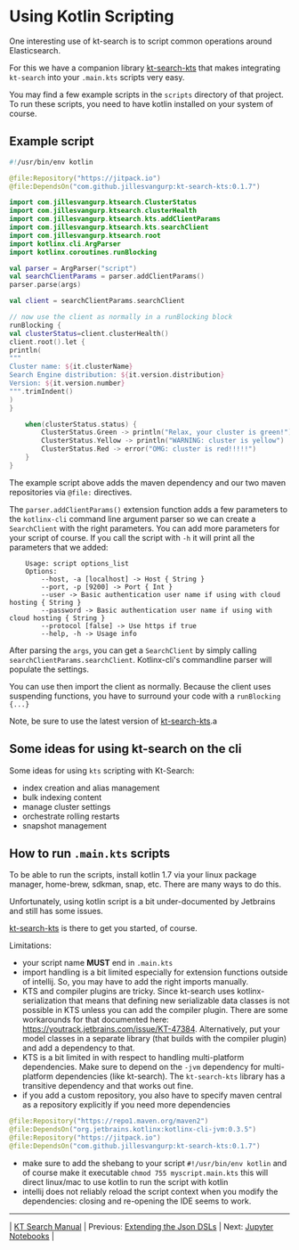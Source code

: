 # Using Kotlin Scripting 

One interesting use of kt-search is to script common operations around Elasticsearch.

For this we have a companion library [kt-search-kts](https://github.com/jillesvangurp/kt-search-kts/) 
that makes integrating `kt-search` into your `.main.kts` scripts very easy.

You may find a few example scripts in the `scripts` directory of that project. To run these scripts,
you need to have kotlin installed on your system of course.

## Example script

```kotlin
#!/usr/bin/env kotlin

@file:Repository("https://jitpack.io")
@file:DependsOn("com.github.jillesvangurp:kt-search-kts:0.1.7")

import com.jillesvangurp.ktsearch.ClusterStatus
import com.jillesvangurp.ktsearch.clusterHealth
import com.jillesvangurp.ktsearch.kts.addClientParams
import com.jillesvangurp.ktsearch.kts.searchClient
import com.jillesvangurp.ktsearch.root
import kotlinx.cli.ArgParser
import kotlinx.coroutines.runBlocking

val parser = ArgParser("script")
val searchClientParams = parser.addClientParams()
parser.parse(args)

val client = searchClientParams.searchClient

// now use the client as normally in a runBlocking block
runBlocking {
val clusterStatus=client.clusterHealth()
client.root().let {
println(
"""
Cluster name: ${it.clusterName}
Search Engine distribution: ${it.version.distribution}
Version: ${it.version.number}              
""".trimIndent()
)
}

    when(clusterStatus.status) {
        ClusterStatus.Green -> println("Relax, your cluster is green!")
        ClusterStatus.Yellow -> println("WARNING: cluster is yellow")
        ClusterStatus.Red -> error("OMG: cluster is red!!!!!")
    }
}
```

The example script above adds the maven dependency and our two maven repositories
via `@file:` directives. 

The `parser.addClientParams()` extension function adds a few parameters to the 
`kotlinx-cli` command line argument parser so we can create a `SearchClient` with the
right parameters. You can add more parameters for your script of course. If you call the script with `-h`
it will print all the parameters that we added:

```
    Usage: script options_list
    Options: 
        --host, -a [localhost] -> Host { String }
        --port, -p [9200] -> Port { Int }
        --user -> Basic authentication user name if using with cloud hosting { String }
        --password -> Basic authentication user name if using with cloud hosting { String }
        --protocol [false] -> Use https if true 
        --help, -h -> Usage info         
```

After parsing the `args`, you can get a `SearchClient` by simply calling
`searchClientParams.searchClient`. Kotlinx-cli's commandline parser will populate the settings.    

You can use then import the client as normally. Because the client uses suspending
 functions, you have to surround your code with a `runBlocking {...}`
 
Note, be sure to use the latest version of [kt-search-kts](https://github.com/jillesvangurp/kt-search-kts/).a

## Some ideas for using kt-search on the cli

Some ideas for using `kts` scripting with Kt-Search:

- index creation and alias management
- bulk indexing content
- manage cluster settings
- orchestrate rolling restarts
- snapshot management

## How to run `.main.kts` scripts

To be able to run the scripts, install kotlin 1.7 via your linux package manager, 
home-brew, sdkman, snap, etc. There are many ways to do this.
            
Unfortunately, using kotlin script is a bit under-documented by Jetbrains and still has some issues.

[kt-search-kts](https://github.com/jillesvangurp/kt-search-kts/) is there to get you started, of course.

Limitations:

- your script name **MUST** end in `.main.kts`
- import handling is a bit limited especially for extension functions outside of 
  intellij. So, you may have to add the right imports manually.
- KTS and compiler plugins are tricky. Since kt-search uses kotlinx-serialization 
  that means that defining new serializable data classes is not possible in 
  KTS unless you can add the compiler plugin. There are some workarounds for that documented 
  here: https://youtrack.jetbrains.com/issue/KT-47384. Alternatively, put your model classes in a separate library (that builds with the compiler plugin) and add a dependency to that.             
- KTS is a bit limited in with respect to handling multi-platform dependencies. 
  Make sure to depend on the `-jvm` dependency for multi-platform dependencies 
  (like kt-search). The `kt-search-kts` library has a transitive dependency and that 
  works out fine.
- if you add a custom repository, you also have to specify maven 
  central as a repository explicitly if you need more dependencies

```kotlin
@file:Repository("https://repo1.maven.org/maven2")
@file:DependsOn("org.jetbrains.kotlinx:kotlinx-cli-jvm:0.3.5")
@file:Repository("https://jitpack.io")
@file:DependsOn("com.github.jillesvangurp:kt-search-kts:0.1.7")
```            
- make sure to add the shebang to your script `#!/usr/bin/env kotlin` and of 
course make it executable `chmod 755 myscript.main.kts`
this will direct linux/mac to use kotlin to run the script with kotlin
- intellij does not reliably reload the script context when you 
modify the dependencies: closing and re-opening the IDE seems to work.

---

| [KT Search Manual](README.md) | Previous: [Extending the Json DSLs](ExtendingTheDSL.md) | Next: [Jupyter Notebooks](Jupyter.md) |